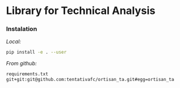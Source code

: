 # Library for Technical Analysis

### Instalation

*Local:*

```sh
pip install -e . --user
```

*From github:*
```txt
requirements.txt
git+git:git@github.com:tentativafc/ortisan_ta.git#egg=ortisan_ta
```